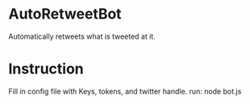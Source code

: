 # AutoRetweetBot
Automatically retweets what is tweeted at it.
# Instruction
Fill in config file with Keys, tokens, and twitter handle. 
run: node bot.js
